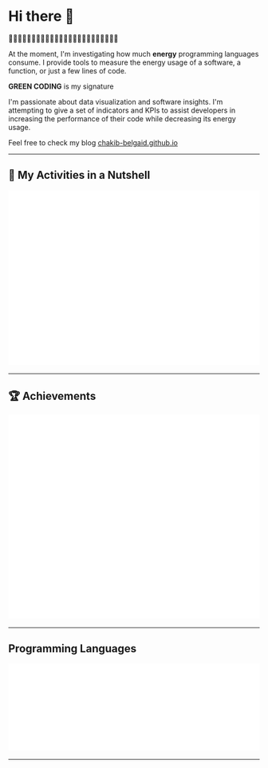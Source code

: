 # Hi there 👋

🌱🌱🌱🌱🌱🌱🌱🌱🌱🌱🌱🌱🌱🌱🌱🌱🌱🌱🌱🌱🌱🌱🌱🌱

At the moment, I'm investigating how much **energy** programming languages consume. I provide tools to measure the energy usage of a software, a function, or just a few lines of code.

**GREEN CODING** is my signature

I'm passionate about data visualization and software insights. I'm attempting to give a set of indicators and KPIs to assist developers in increasing the performance of their code while decreasing its energy usage.

Feel free to check my blog [chakib-belgaid.github.io](https://chakib-belgaid.github.io)

<!-- I joined GitHub on `{{ f.date(REGISTRATION_DATE, {date:true}) }}`.
Since then, I've contributed to `{{ REPOSITORIES_CONTRIBUTED_TO }}` repositories and made `{{ COMMITS }}` commits. -->

___

## 🥜 My Activities in a Nutshell

![Metrics](/.renders/metrics.basic.svg)

<!-- **[📌 Starred topics](https://github.com/chakib-belgaid?tab=stars)** -->
___

## 🏆 Achievements

![Achievemetns](/.renders/metrics.achievements.svg)

___

## Programming Languages

![Languages](/.renders/metrics.languages.svg)
<!-- 
<%- await embed(`example-languages-pdf`, {languages:true,languages_indepth:true, languages_details:"percentage, bytes-size", config_display:"large"}) %> -->

___

<!-- ## 📅 History of my contributions

<!-- <%- await embed(example-isocalendar, {isocalendar:true, isocalendar_duration:"full-year", config_display:"large"}) %> -->
